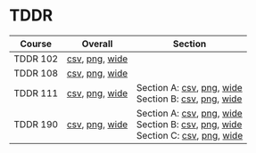 # TDDR

| Course | Overall | Section |
| ------ | ------- | ------- |
| TDDR 102 | [csv](https://github.com/UCSD-Historical-Enrollment-Data/2025Spring/blob/main/overall/TDDR%20102.csv), [png](https://raw.githubusercontent.com/UCSD-Historical-Enrollment-Data/2025Spring/main/plot_overall/TDDR%20102.png), [wide](https://raw.githubusercontent.com/UCSD-Historical-Enrollment-Data/2025Spring/main/plot_overall_wide/TDDR%20102.png) |  |
| TDDR 108 | [csv](https://github.com/UCSD-Historical-Enrollment-Data/2025Spring/blob/main/overall/TDDR%20108.csv), [png](https://raw.githubusercontent.com/UCSD-Historical-Enrollment-Data/2025Spring/main/plot_overall/TDDR%20108.png), [wide](https://raw.githubusercontent.com/UCSD-Historical-Enrollment-Data/2025Spring/main/plot_overall_wide/TDDR%20108.png) |  |
| TDDR 111 | [csv](https://github.com/UCSD-Historical-Enrollment-Data/2025Spring/blob/main/overall/TDDR%20111.csv), [png](https://raw.githubusercontent.com/UCSD-Historical-Enrollment-Data/2025Spring/main/plot_overall/TDDR%20111.png), [wide](https://raw.githubusercontent.com/UCSD-Historical-Enrollment-Data/2025Spring/main/plot_overall_wide/TDDR%20111.png) | Section A: [csv](https://github.com/UCSD-Historical-Enrollment-Data/2025Spring/blob/main/section/TDDR%20111_A.csv), [png](https://raw.githubusercontent.com/UCSD-Historical-Enrollment-Data/2025Spring/main/plot_section/TDDR%20111_A.png), [wide](https://raw.githubusercontent.com/UCSD-Historical-Enrollment-Data/2025Spring/main/plot_section_wide/TDDR%20111_A.png)<br>Section B: [csv](https://github.com/UCSD-Historical-Enrollment-Data/2025Spring/blob/main/section/TDDR%20111_B.csv), [png](https://raw.githubusercontent.com/UCSD-Historical-Enrollment-Data/2025Spring/main/plot_section/TDDR%20111_B.png), [wide](https://raw.githubusercontent.com/UCSD-Historical-Enrollment-Data/2025Spring/main/plot_section_wide/TDDR%20111_B.png) |
| TDDR 190 | [csv](https://github.com/UCSD-Historical-Enrollment-Data/2025Spring/blob/main/overall/TDDR%20190.csv), [png](https://raw.githubusercontent.com/UCSD-Historical-Enrollment-Data/2025Spring/main/plot_overall/TDDR%20190.png), [wide](https://raw.githubusercontent.com/UCSD-Historical-Enrollment-Data/2025Spring/main/plot_overall_wide/TDDR%20190.png) | Section A: [csv](https://github.com/UCSD-Historical-Enrollment-Data/2025Spring/blob/main/section/TDDR%20190_A.csv), [png](https://raw.githubusercontent.com/UCSD-Historical-Enrollment-Data/2025Spring/main/plot_section/TDDR%20190_A.png), [wide](https://raw.githubusercontent.com/UCSD-Historical-Enrollment-Data/2025Spring/main/plot_section_wide/TDDR%20190_A.png)<br>Section B: [csv](https://github.com/UCSD-Historical-Enrollment-Data/2025Spring/blob/main/section/TDDR%20190_B.csv), [png](https://raw.githubusercontent.com/UCSD-Historical-Enrollment-Data/2025Spring/main/plot_section/TDDR%20190_B.png), [wide](https://raw.githubusercontent.com/UCSD-Historical-Enrollment-Data/2025Spring/main/plot_section_wide/TDDR%20190_B.png)<br>Section C: [csv](https://github.com/UCSD-Historical-Enrollment-Data/2025Spring/blob/main/section/TDDR%20190_C.csv), [png](https://raw.githubusercontent.com/UCSD-Historical-Enrollment-Data/2025Spring/main/plot_section/TDDR%20190_C.png), [wide](https://raw.githubusercontent.com/UCSD-Historical-Enrollment-Data/2025Spring/main/plot_section_wide/TDDR%20190_C.png) |
